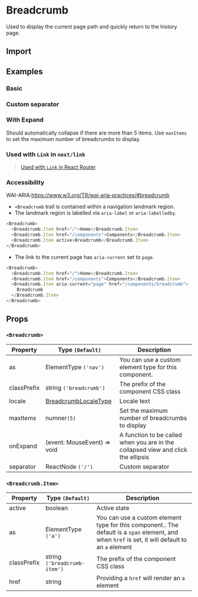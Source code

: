 # Breadcrumb

Used to display the current page path and quickly return to the history page.

## Import

<!--{include:(components/breadcrumb/fragments/import.md)}-->

## Examples

### Basic

<!--{include:`basic.md`}-->

### Custom separator

<!--{include:`separator.md`}-->

### With Expand

Should automatically collapse if there are more than 5 items. Use `maxItems` to set the maximum number of breadcrumbs to display.

<!--{include:`max-items.md`}-->

### Used with `Link` in `next/link`

<!--{include:`with-router.md`}-->

> [ Used with `Link` in React Router](/guide/composition/#react-router-dom)

### Accessibility

WAI-ARIA:https://www.w3.org/TR/wai-aria-practices/#breadcrumb

- `<Breadcrumb` trail is contained within a navigation landmark region.
- The landmark region is labelled via `aria-label` or `aria-labelledby`.

```js
<Breadcrumb>
  <Breadcrumb.Item href="/">Home</Breadcrumb.Item>
  <Breadcrumb.Item href="/components">Components</Breadcrumb.Item>
  <Breadcrumb.Item active>Breadcrumb</Breadcrumb.Item>
</Breadcrumb>
```

- The link to the current page has `aria-current` set to `page`.

```js
<Breadcrumb>
  <Breadcrumb.Item href="/">Home</Breadcrumb.Item>
  <Breadcrumb.Item href="/components">Components</Breadcrumb.Item>
  <Breadcrumb.Item aria-current="page" href="/components/breadcrumb">
    Breadcrumb
  </Breadcrumb.Item>
</Breadcrumb>
```

## Props

### `<Breadcrumb>`

| Property    | Type `(Default)`                                | Description                                                                       |
| ----------- | ----------------------------------------------- | --------------------------------------------------------------------------------- |
| as          | ElementType `('nav')`                           | You can use a custom element type for this component.                             |
| classPrefix | string `('breadcrumb')`                         | The prefix of the component CSS class                                             |
| locale      | [BreadcrumbLocaleType](/guide/i18n/#breadcrumb) | Locale text                                                                       |
| maxItems    | numner`(5)`                                     | Set the maximum number of breadcrumbs to display                                  |
| onExpand    | (event: MouseEvent) => void                     | A function to be called when you are in the collapsed view and click the ellipsis |
| separator   | ReactNode `('/')`                               | Custom separator                                                                  |

### `<Breadcrumb.Item>`

| Property    | Type `(Default)`             | Description                                                                                                                                       |
| ----------- | ---------------------------- | ------------------------------------------------------------------------------------------------------------------------------------------------- |
| active      | boolean                      | Active state                                                                                                                                      |
| as          | ElementType `('a')`          | You can use a custom element type for this component.. The default is a `span` element, and when `href` is set, it will default to an `a` element |
| classPrefix | string `('breadcrumb-item')` | The prefix of the component CSS class                                                                                                             |
| href        | string                       | Providing a `href` will render an `a` element                                                                                                     |
